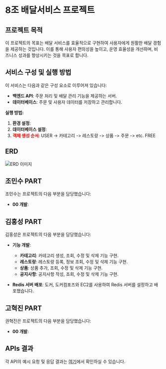 # 8조 배달서비스 프로젝트

## 프로젝트 목적

이 프로젝트의 목표는 배달 서비스를 효율적으로 구현하여 사용자에게 원활한 배달 경험을 제공하는 것입니다. 이를 통해 사용자 편의성을 높이고, 운영 효율성을 개선하며, 비즈니스 성과를 향상시키는 것을 목표로 합니다.

## 서비스 구성 및 실행 방법

이 서비스는 다음과 같은 구성 요소로 이루어져 있습니다:
- **백엔드 API**: 주문 처리 및 배달 관리 기능을 제공하는 서버.
- **데이터베이스**: 주문 및 사용자 데이터를 저장하고 관리합니다.

**실행 방법:**
1. **환경 설정**: 
2. **데이터베이스 설정**:
3. **<span style="color: red;">객체 생성 순서</span>**: USER -> 카테고리 -> 레스토랑 -> 상품 -> 주문 -> etc. FREE


## ERD
![ERD 이미지](https://github.com/user-attachments/assets/004ca688-3bd6-433e-ac8d-5a66243db4c1)

## 조민수 PART

조민수는 프로젝트의 다음 부분을 담당했습니다:
- **00 개발**: 


## 김홍성 PART

김홍성은 프로젝트의 다음 부분을 담당했습니다:

- **기능 개발**:
  - **카테고리**: 카테고리 생성, 조회, 수정 및 삭제 기능 구현.
  - **레스토랑**: 레스토랑 등록, 정보 조회, 수정 및 삭제 기능 구현.
  - **상품**: 상품 추가, 조회, 수정 및 삭제 기능 구현.
  - **공지사항**: 공지사항 작성, 조회, 수정 및 삭제 기능 구현.

- **Redis 서버 배포**: 도커, 도커컴포즈와 EC2를 사용하여 Redis 서버를 설정하고 배포했습니다.


## 고혁진 PART

권혁진은 프로젝트의 다음 부분을 담당했습니다:
- **00 개발**: 

## APIs 결과
각 API의 예시 요청 및 응답 결과는 [여기](https://documenter.getpostman.com/view/28975149/2sAXjM4Bbe)에서 확인하실 수 있습니다.

